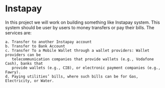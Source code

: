 # Instapay
In this project we will work on building something like Instapay system. This system should be
user by users to money transfers or pay their bills. The services are:

    a. Transfer to another Instapay account
    b. Transfer to Bank Account
    c. Transfer To a Mobile Wallet through a wallet providers: Wallet providers can be
       telecommunication companies that provide wallets (e.g., Vodafone Cash), banks that
       provide wallets (e.g., CIB), or electronic payment companies (e.g., Fawry).
    d. Paying utilities’ bills, where such bills can be for Gas, Electricity, or Water.
